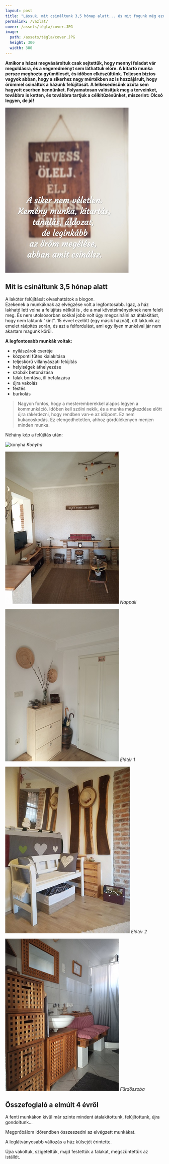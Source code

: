 ```yaml
---
layout: post
title: "Lássuk, mit csináltunk 3,5 hónap alatt... és mit fogunk még ezután..."
permalink: /vazlat/
cover: /assets/tégla/cover.JPG
image:
  path: /assets/tégla/cover.JPG
  height: 300
  width: 300
---
```


**Amikor a házat megvásároltuk csak sejtettük, hogy mennyi feladat vár megoldásra, és a végeredményt sem láthattuk előre. A kitartó munka persze meghozta gyümölcsét, és időben elkészültünk. Teljesen biztos vagyok abban, hogy a sikerhez nagy mértékben az is hozzájárult, hogy örömmel csináltuk a házunk felújítását. A lelkesedésünk azóta sem hagyott cserben bennünket. Folyamatosan valósítjuk meg a terveinket, továbbra is ketten, és továbbra tartjuk a célkitűzésünket, miszerint: Olcsó legyen, de jó!**

![idézet](/assets/előtte-utána/IMG_20190318_111544jav.jpg)


## Mit is csináltunk 3,5 hónap alatt



A lakótér felújítását olvashattátok a blogon.  
Ezekenek a munkáknak az elvégzése volt a legfontosabb. Igaz, a ház lakható lett volna a felújítás nélkül is , de a mai követelményeknek nem felelt meg. És nem utolsósorban sokkal jobb volt úgy megcsinálni az átalakítást, hogy nem laktunk "kint". 15 évvel ezelőtt (egy másik háznál), ott laktunk az emelet ráépítés során, és azt a felfordulást, ami egy ilyen munkával jár nem akartam magunk körül.

**A legfontosabb munkák voltak:**

* nyílászárok cseréje
* központi fűtés kialakítása
* teljeskörű villanyászati felújítás
* helyiségek áthelyezése
* szobák betonázása
* falak bontása, ill befalazása
* újra vakolás
* festés 
* burkolás

> Nagyon fontos, hogy a mesteremberekkel alapos legyen a kommunkáció. Időben kell szólni nekik, és a munka megkezdése előtt újra rákérdezni, hogy rendben van-e az időpont. Ez nem kukacoskodás. Ez elengedhetetlen, ahhoz gördülékenyen menjen minden munka.

Néhány kép a felújítás után: 


![konyha](/assets/előtte-utána/IMG_20190311_113801előtte-utána.jpg)
_Konyha_

![nappali](/assets/előtte-utána/IMG_20190311_085045előtte-utána.jpg)
_Nappali_

![előtér](/assets/előtte-utána/IMG_20190311_085433előtte-utána.jpg)
_Előtér 1_

![előtér](/assets/előtte-utána/53382599_362051337720674_7760969830441680896_n.jpg)
_Előtér 2_


![előtér](/assets/előtte-utána/IMG_20190311_085754előtte-utánajav.jpg)
_Fürdőszoba_
## Összefoglaló a elmúlt 4 évről

A fenti munkákon kívül  már szinte mindent átalakítottunk, felújítottunk, újra gondoltunk...

Megpróbálom időrendben összeszedni az elvégzett munkákat.

A leglátványosabb változás a ház külsejét érintette.

Újra vakoltuk, szigeteltük, majd festettük a falakat, megszüntettük az istállót. 



